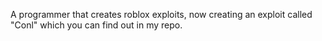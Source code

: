 A programmer that creates roblox exploits, now creating an exploit called "Conl" which you can find out in my repo.
